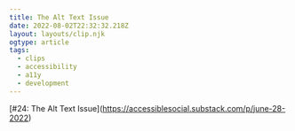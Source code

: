 ```yaml
---
title: The Alt Text Issue
date: 2022-08-02T22:32:32.218Z
layout: layouts/clip.njk
ogtype: article
tags:
  - clips
  - accessibility
  - a11y
  - development
---
```

\[#24: The Alt Text Issue](https://accessiblesocial.substack.com/p/june-28-2022)